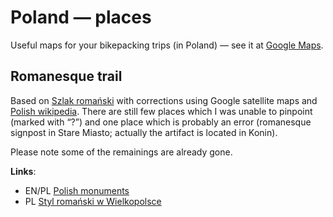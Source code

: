 # Poland — places

Useful maps for your bikepacking trips (in Poland) — see it at [Google Maps](https://www.google.com/maps/d/edit?mid=1l2Pl5J3VAosJ-ESXrLPnW0w6s7h-yeNe&usp=sharing).

## Romanesque trail

Based on [Szlak romański](https://turystyczneszlaki.pl/szlak-romanski/) with corrections using Google satellite maps and
[Polish wikipedia](https://pl.wikipedia.org/wiki/Szlak_Roma%C5%84ski_w_Polsce). There are still few places which I was unable to pinpoint (marked with “?”) and one
place which is probably an error (romanesque signpost in Stare Miasto; actually the artifact is located in Konin).

Please note some of the remainings are already gone.

**Links**:

* EN/PL [Polish monuments](https://zabytek.pl/)
* PL [Styl romański w Wielkopolsce](https://wielkopolskaciekawie.pl/bez-kategorii/styl-romanski-w-wielkopolsce/)